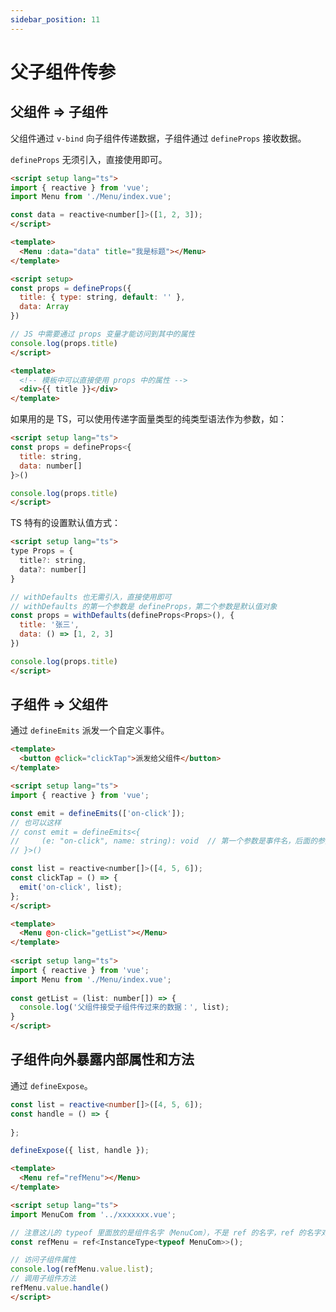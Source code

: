 ```yaml
---
sidebar_position: 11
---
```


# 父子组件传参

## 父组件 => 子组件

父组件通过 `v-bind` 向子组件传递数据，子组件通过 `defineProps` 接收数据。

`defineProps` 无须引入，直接使用即可。

```html title="父组件"
<script setup lang="ts">
import { reactive } from 'vue';
import Menu from './Menu/index.vue';

const data = reactive<number[]>([1, 2, 3]);
</script>

<template>
  <Menu :data="data" title="我是标题"></Menu>
</template>
```

```html title="子组件"
<script setup>
const props = defineProps({
  title: { type: string, default: '' },
  data: Array
})

// JS 中需要通过 props 变量才能访问到其中的属性
console.log(props.title)
</script>

<template>
  <!-- 模板中可以直接使用 props 中的属性 -->
  <div>{{ title }}</div>
</template>
```

如果用的是 TS，可以使用传递字面量类型的纯类型语法作为参数，如：

```html
<script setup lang="ts">
const props = defineProps<{
  title: string,
  data: number[]
}>()

console.log(props.title)
</script>
```

TS 特有的设置默认值方式：

```html
<script setup lang="ts">
type Props = {
  title?: string,
  data?: number[]
}

// withDefaults 也无需引入，直接使用即可
// withDefaults 的第一个参数是 defineProps，第二个参数是默认值对象
const props = withDefaults(defineProps<Props>(), {
  title: '张三',
  data: () => [1, 2, 3]
})

console.log(props.title)
</script>
```

## 子组件 => 父组件

通过 `defineEmits` 派发一个自定义事件。

```html title="子组件"
<template>
  <button @click="clickTap">派发给父组件</button>
</template>

<script setup lang="ts">
import { reactive } from 'vue';

const emit = defineEmits(['on-click']);
// 也可以这样
// const emit = defineEmits<{
//     (e: "on-click", name: string): void  // 第一个参数是事件名，后面的参数就是正常传参
// }>()

const list = reactive<number[]>([4, 5, 6]);
const clickTap = () => {
  emit('on-click', list);
};
</script>
```

```html title="父组件"
<template>
  <Menu @on-click="getList"></Menu>
</template>
 
<script setup lang="ts">
import { reactive } from 'vue';
import Menu from './Menu/index.vue';
 
const getList = (list: number[]) => {
  console.log('父组件接受子组件传过来的数据：', list);
}
</script>
```

## 子组件向外暴露内部属性和方法

通过 `defineExpose`。

```ts title="子组件"
const list = reactive<number[]>([4, 5, 6]);
const handle = () => {
  
};

defineExpose({ list, handle });
```

```html title="父组件"
<template>
  <Menu ref="refMenu"></Menu> 
</template>

<script setup lang="ts">
import MenuCom from '../xxxxxxx.vue';

// 注意这儿的 typeof 里面放的是组件名字（MenuCom），不是 ref 的名字，ref 的名字对应开头的变量名（refMenu）
const refMenu = ref<InstanceType<typeof MenuCom>>();

// 访问子组件属性
console.log(refMenu.value.list);
// 调用子组件方法
refMenu.value.handle()
</script>
```
